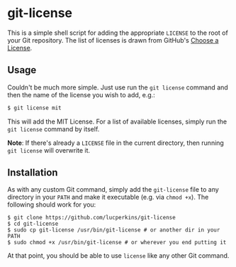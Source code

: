git-license
===========

This is a simple shell script for adding the appropriate `LICENSE` to the root of your Git repository. The list of licenses is drawn from GitHub's [Choose a License](http://choosealicense.com/).

## Usage

Couldn't be much more simple. Just use run the `git license` command and then the name of the license you wish to add, e.g.:

```bash
$ git license mit
```

This will add the MIT License. For a list of available licenses, simply run the `git license` command by itself.

**Note**: If there's already a `LICENSE` file in the current directory, then running `git license` will overwrite it.

## Installation

As with any custom Git command, simply add the `git-license` file to any directory in your `PATH` and make it executable (e.g. via `chmod +x`). The following should work for you:

```
$ git clone https://github.com/lucperkins/git-license
$ cd git-license
$ sudo cp git-license /usr/bin/git-license # or another dir in your PATH
$ sudo chmod +x /usr/bin/git-license # or wherever you end putting it
```

At that point, you should be able to use `license` like any other Git command.